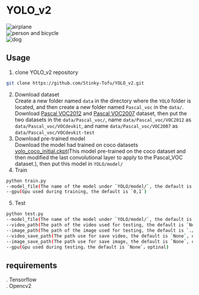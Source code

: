 YOLO_v2
=
![airplane](https://github.com/Stinky-Tofu/YOLO_v2/blob/master/YOLO/data/image_detected%20(1).jpg) <br>
![person and bicycle](https://github.com/Stinky-Tofu/YOLO_v2/blob/master/YOLO/data/image_detected%20(2).jpg) <br>
![dog](https://github.com/Stinky-Tofu/YOLO_v2/blob/master/YOLO/data/image_detected%20(4).jpg) <br>
## Usage
1. clone YOLO_v2 repository
``` bash
git clone https://github.com/Stinky-Tofu/YOLO_v2.git
```
2. Download dataset <br>
Create a new folder named `data` in the directory where the `YOLO` folder is located, and then create a new folder named `Pascal_voc` in the `data/`.<br>
Download [Pascal VOC2012](http://host.robots.ox.ac.uk/pascal/VOC/voc2012/VOCtrainval_11-May-2012.tar) and [Pascal VOC2007](http://host.robots.ox.ac.uk/pascal/VOC/voc2007/VOCtest_06-Nov-2007.tar) dataset, then put the two datasets in the `data/Pascal_voc/`, name `data/Pascal_voc/VOC2012` as `data/Pascal_voc/VOCdevkit`, and name `data/Pascal_voc/VOC2007` as `data/Pascal_voc/VOCdevkit-test` <br>
3. Download pre-trained model<br>
Download the model had trained on coco datasets [yolo_coco_initial.ckpt](https://drive.google.com/drive/folders/19m9KpAmBP1GTGvC2x5XCSvsDW-psEXF5?hl=zh-CN)(This model pre-trained on the coco dataset and then modified the last convolutional layer to apply to the Pascal_VOC dataset.), then put this model in `YOLO/model/` 
4. Train<br>
``` bash
python train.py
--model_file(The name of the model under `YOLO/model/`, the default is `yolo_coco_initial.ckpt`)
--gpu(Gpu used during training, the default is `0,1`)
```
5. Test<br>
``` bash
python test.py
--model_file(The name of the model under `YOLO/model/`, the default is `None`, required.)
--video_path(The path of the video used for testing, the default is `None`, optional)
--image_path(The path of the image used for testing, the default is `./data/original/car.jpg`, optional)
--video_save_path(The path use for save video, the default is `None`, optinal)
--image_save_path(The path use for save image, the default is `None`, optinal)
--gpu(Gpu used during testing，the default is `None`，optinal)
```
## requirements
. Tensorflow <br>
. Opencv2 <br>
